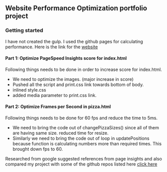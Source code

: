 ## Website Performance Optimization portfolio project



### Getting started
 I have not created the gulp. I used the github pages for calculating performance. Here is the link for the [website]( https://gmanideep1991.github.io/frontend-nanodegree-mobile-portfolio/)

#### Part 1: Optimize PageSpeed Insights score for index.html

Following things needs to be done in order to increase score for index.html.
* We need to optimize the images. (major increase in score)
* Pushed all the script and print.css link towards bottom of body.
* inlined style.css
* added media parameter to print.css link.
 

#### Part 2: Optimize Frames per Second in pizza.html

Following things needs to be done for 60 fps and reduce the time to 5ms.
* We need to bring the code out of changePizzaSizes() since all of them are having same size. reduced time for resize.
* Similarly we need to bring the code out of loop in updatePositions because function is calculating numbers more than required times. This brought down fps to 60.

Researched from google suggested references from page insights and also compared my project with some of the github repos listed here [click here](https://github.com/search?utf8=%E2%9C%93&q=frontend-nanodegree-mobile-portfolio)
